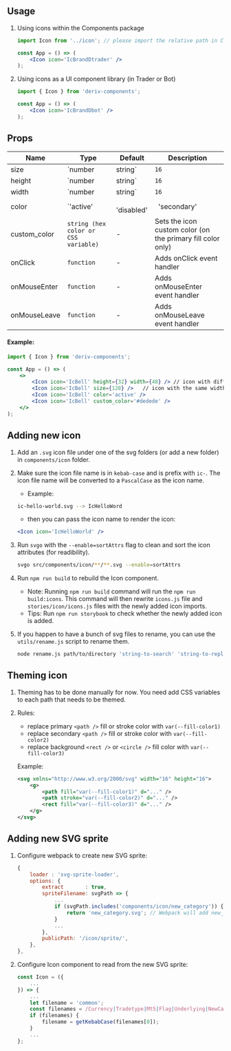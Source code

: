 ## **Usage**
1. Using icons within the Components package

    ```jsx
    import Icon from '../icon'; // please import the relative path in Components

    const App = () => (
        <Icon icon='IcBrandDtrader' />
    );
    ```

2. Using icons as a UI component library (in Trader or Bot)

    ```jsx
    import { Icon } from 'deriv-components';

    const App = () => (
        <Icon icon='IcBrandDbot' />
    );
    ```


## **Props**

|Name | Type | Default | Description
|--|---|--|--|
| size   | `number | string` | `16` | Sets the width and height of the icon
| height | `number | string` | `16` | Sets the height of the icon
| width  | `number | string` | `16` | Sets the width of the icon
| color  | `'active' |` `'disabled' |` `'secondary' |` `'red' |` `'green' |` `'brand' `| primary fill color: ```var(--text-general)```  <br/> secondary fill color: ```var(--text-less-prominent)``` <br/>tertiary fill color: ```var(--general-section-1)```| Sets the icon color with our current theme colors palette
| custom_color | `string (hex color or CSS variable)` | - | Sets the icon custom color (on the primary fill color only)
| onClick | `function` | - | Adds onClick event handler
| onMouseEnter | `function` | - | Adds onMouseEnter event handler
| onMouseLeave | `function` | - | Adds onMouseLeave event handler


#### Example:

```jsx
import { Icon } from 'deriv-components';

const App = () => (
    <>
        <Icon icon='IcBell' height={32} width={48} /> // icon with different width and height
        <Icon icon='IcBell' size={128} />   // icon with the same width and height
        <Icon icon='IcBell' color='active' />
        <Icon icon='IcBell' custom_color='#dedede' />
    </>
);
```

## **Adding new icon**
1. Add an `.svg` icon file under one of the svg folders (or add a new folder) in `components/icon` folder.
2. Make sure the icon file name is in  `kebab-case` and is prefix with `ic-`. The icon file name will be converted to a `PascalCase` as the icon name.

    - Example:

    ```sh
    ic-hello-world.svg --> IcHelloWord
    ```

    - then you can pass the icon name to render the icon:

    ```jsx
    <Icon icon='IcHelloWorld' />
    ```

3. Run `svgo` with the `--enable=sortAttrs` flag to clean and sort the icon attributes (for readibility).

    ```sh
    svgo src/components/icon/**/**.svg --enable=sortAttrs
    ```

4. Run `npm run build` to rebuild the Icon component.

    - Note: Running `npm run build` command will run the `npm run build:icons`. This command will then rewrite `icons.js` file and `stories/icon/icons.js` files with the newly added icon imports.
    - Tips: Run `npm run storybook` to check whether the newly added icon is added.

5. If you happen to have a bunch of svg files to rename, you can use the `utils/rename.js` script to rename them.

    ```sh
    node rename.js path/to/directory 'string-to-search' 'string-to-replace'
    ```

## **Theming icon**
1. Theming has to be done manually for now. You need add CSS variables to each path that needs to be themed.
2. Rules:
    - replace primary `<path />` fill or stroke color with `var(--fill-color1)`
    - replace secondary `<path />` fill or stroke color with `var(--fill-color2)`
    - replace background `<rect />` or `<circle />` fill color with `var(--fill-color3)`

    Example:

    ```svg
    <svg xmlns="http://www.w3.org/2000/svg" width="16" height="16">
        <g>
            <path fill="var(--fill-color1)" d="..." />
            <path stroke="var(--fill-color2)" d="..." />
            <rect fill="var(--fill-color3)" d="..." />
        </g>
    </svg>
    ```

## **Adding new SVG sprite**
1. Configure webpack to create new SVG sprite:

    ```js
    {
        loader : 'svg-sprite-loader',
        options: {
            extract       : true,
            spriteFilename: svgPath => {
                ...
                if (svgPath.includes('components/icon/new_category')) {
                    return 'new_category.svg'; // Webpack will add new_category.svg to public/sprite
                }
                ...
            },
            publicPath: '/icon/sprite/',
        },
    },
    ```

2. Configure Icon component to read from the new SVG sprite:

    ```jsx
    const Icon = ({
        ...
    }) => {
        ...
        let filename = 'common';
        const filenames = /Currency|Tradetype|Mt5|Flag|Underlying|NewCategory/g.exec(icon); // add here
        if (filenames) {
            filename = getKebabCase(filenames[0]);
        }
        ...
    };
    ```
